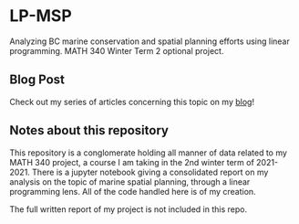 # LP-MSP
Analyzing BC marine conservation and spatial planning efforts using linear programming. MATH 340 Winter Term 2 optional project.

## Blog Post 

Check out my series of articles concerning this topic on my [blog](https://jamvie.net/)! 

## Notes about this repository

This repository is a conglomerate holding all manner of data related to my MATH 340 project, a course I am taking in the 2nd winter term of 2021-2021. There is a jupyter notebook giving a consolidated report on my analysis on the topic of marine spatial planning, through a linear programming lens. All of the code handled here is of my creation. 

The full written report of my project is not included in this repo.
